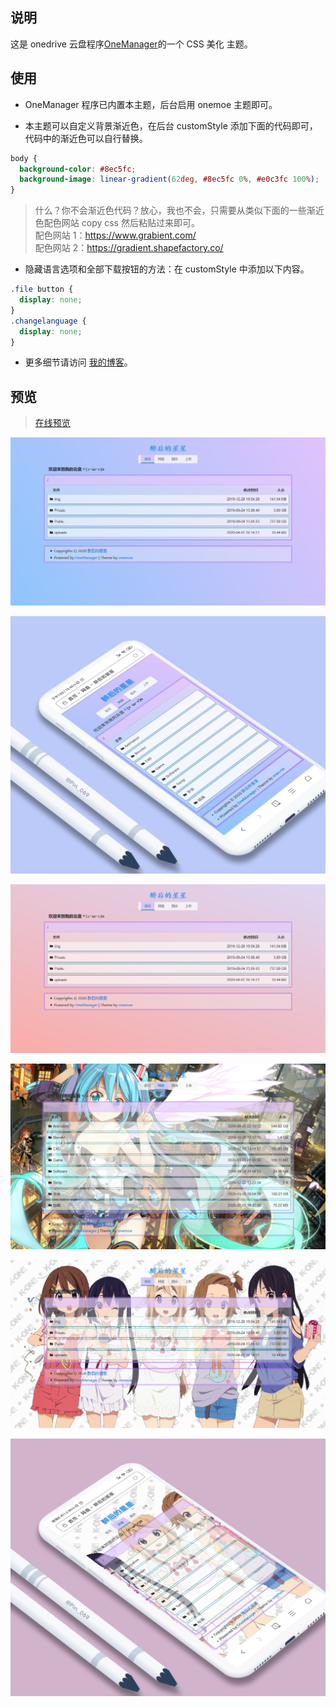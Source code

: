 ## 说明

这是 onedrive 云盘程序[OneManager](https://github.com/qkqpttgf/OneManager-php)的一个 CSS 美化 主题。

## 使用

- OneManager 程序已内置本主题，后台启用 onemoe 主题即可。

- 本主题可以自定义背景渐近色，在后台 customStyle 添加下面的代码即可，代码中的渐近色可以自行替换。

```css
body {
  background-color: #8ec5fc;
  background-image: linear-gradient(62deg, #8ec5fc 0%, #e0c3fc 100%);
}
```

> 什么？你不会渐近色代码？放心，我也不会，只需要从类似下面的一些渐近色配色网站 copy css 然后粘贴过来即可。  
> 配色网站 1：https://www.grabient.com/  
> 配色网站 2：https://gradient.shapefactory.co/

- 隐藏语言选项和全部下载按钮的方法：在 customStyle 中添加以下内容。

```css
.file button {
  display: none;
}
.changelanguage {
  display: none;
}
```

- 更多细节请访问 [我的博客](https://www.2bboy.com/archives/154.html)。

## 预览

> [在线预览](https://pan.2bboy.com/Public)

![](./preview/screen1.png)

![](./preview/phone1.png)

![](./preview/screen2.png)

![](./preview/screen3.png)

![](./preview/screen4.png)

![](./preview/phone2.png)
